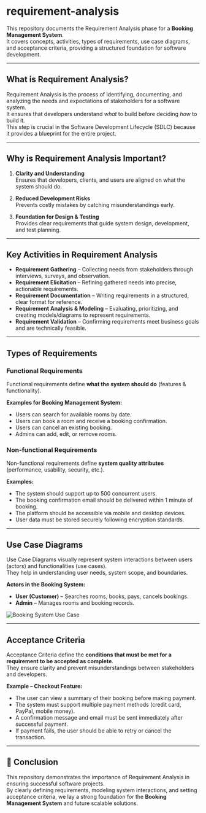# requirement-analysis
This repository documents the Requirement Analysis phase for a **Booking Management System**.  
It covers concepts, activities, types of requirements, use case diagrams, and acceptance criteria, providing a structured foundation for software development.

---

## What is Requirement Analysis?

Requirement Analysis is the process of identifying, documenting, and analyzing the needs and expectations of stakeholders for a software system.  
It ensures that developers understand *what* to build before deciding *how* to build it.  
This step is crucial in the Software Development Lifecycle (SDLC) because it provides a blueprint for the entire project.

---

## Why is Requirement Analysis Important?

1. **Clarity and Understanding**  
   Ensures that developers, clients, and users are aligned on what the system should do.

2. **Reduced Development Risks**  
   Prevents costly mistakes by catching misunderstandings early.

3. **Foundation for Design & Testing**  
   Provides clear requirements that guide system design, development, and test planning.

---

## Key Activities in Requirement Analysis

- **Requirement Gathering** – Collecting needs from stakeholders through interviews, surveys, and observation.  
- **Requirement Elicitation** – Refining gathered needs into precise, actionable requirements.  
- **Requirement Documentation** – Writing requirements in a structured, clear format for reference.  
- **Requirement Analysis & Modeling** – Evaluating, prioritizing, and creating models/diagrams to represent requirements.  
- **Requirement Validation** – Confirming requirements meet business goals and are technically feasible.  

---

## Types of Requirements

### Functional Requirements
Functional requirements define **what the system should do** (features & functionality).  

**Examples for Booking Management System:**
- Users can search for available rooms by date.  
- Users can book a room and receive a booking confirmation.  
- Users can cancel an existing booking.  
- Admins can add, edit, or remove rooms.  

### Non-functional Requirements
Non-functional requirements define **system quality attributes** (performance, usability, security, etc.).  

**Examples:**
- The system should support up to 500 concurrent users.  
- The booking confirmation email should be delivered within 1 minute of booking.  
- The platform should be accessible via mobile and desktop devices.  
- User data must be stored securely following encryption standards.  

---

## Use Case Diagrams

Use Case Diagrams visually represent system interactions between users (actors) and functionalities (use cases).  
They help in understanding user needs, system scope, and boundaries.  

**Actors in the Booking System:**
- **User (Customer)** – Searches rooms, books, pays, cancels bookings.  
- **Admin** – Manages rooms and booking records.  

![Booking System Use Case](<img width="401" height="471" alt="image" src="https://github.com/user-attachments/assets/a9143f17-4294-42d2-ab30-e33a45e11750" />
)

---

## Acceptance Criteria

Acceptance Criteria define the **conditions that must be met for a requirement to be accepted as complete**.  
They ensure clarity and prevent misunderstandings between stakeholders and developers.  

**Example – Checkout Feature:**
- The user can view a summary of their booking before making payment.  
- The system must support multiple payment methods (credit card, PayPal, mobile money).  
- A confirmation message and email must be sent immediately after successful payment.  
- If payment fails, the user should be able to retry or cancel the transaction.  

---

## 📌 Conclusion
This repository demonstrates the importance of Requirement Analysis in ensuring successful software projects.  
By clearly defining requirements, modeling system interactions, and setting acceptance criteria, we lay a strong foundation for the **Booking Management System** and future scalable solutions.
